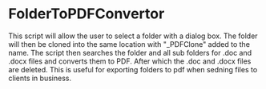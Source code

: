 # FolderToPDFConvertor
 This script will allow the user to select a folder with a dialog box. The folder will then be cloned into the same location with "_PDFClone" added to the name. The script then searches the folder and all sub folders for .doc and .docx files and converts them to PDF. After which the .doc and .docx files are deleted. This is useful for exporting folders to pdf when sedning files to clients in business.
